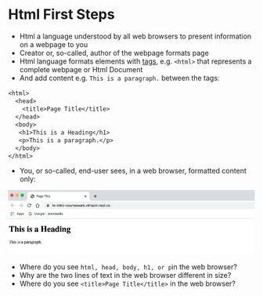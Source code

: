 # Html First Steps

* Html a language understood by all web browsers to present information on a webpage to you
* Creator or, so-called, author of the webpage formats page 
* Html language formats elements with [tags](https://www.w3schools.com/tags/ref_byfunc.asp), e.g. `<html>` that represents a complete webpage or Html Document
* And add content e.g. `This is a paragraph.` between the tags:

```
<html>
  <head>
    <title>Page Title</title>
  </head>
  <body>
   <h1>This is a Heading</h1>
   <p>This is a paragraph.</p>
  </body>
</html>
```

* You, or so-called, end-user sees, in a web browser, formatted content only:

![](/assets/html.png)

* Where do you see `html, head, body, h1, or p`in the web browser?
* Why are the two lines of text in the web browser different in size?
* Where do you see `<title>Page Title</title>` in the web browser?



